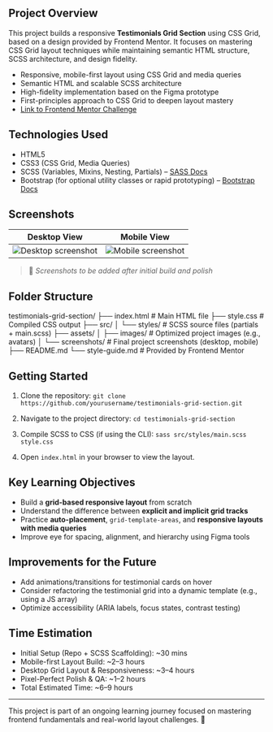## Project Overview

This project builds a responsive **Testimonials Grid Section** using CSS Grid, based on a design provided by Frontend Mentor. It focuses on mastering CSS Grid layout techniques while maintaining semantic HTML structure, SCSS architecture, and design fidelity.

- Responsive, mobile-first layout using CSS Grid and media queries
- Semantic HTML and scalable SCSS architecture
- High-fidelity implementation based on the Figma prototype
- First-principles approach to CSS Grid to deepen layout mastery
- [Link to Frontend Mentor Challenge](https://www.frontendmentor.io/challenges/testimonials-grid-section-Nnw6J7Un7)

## Technologies Used

- HTML5
- CSS3 (CSS Grid, Media Queries)
- SCSS (Variables, Mixins, Nesting, Partials) – [SASS Docs](https://sass-lang.com/documentation)
- Bootstrap (for optional utility classes or rapid prototyping) – [Bootstrap Docs](https://getbootstrap.com/docs/5.3/getting-started/introduction/)

## Screenshots

| Desktop View                                                       | Mobile View                                                      |
| ------------------------------------------------------------------ | ---------------------------------------------------------------- |
| ![Desktop screenshot](./assets/screenshots/desktop_screenshot.png) | ![Mobile screenshot](./assets/screenshots/mobile_screenshot.png) |

> 📸 _Screenshots to be added after initial build and polish_

## Folder Structure

testimonials-grid-section/ ├── index.html # Main HTML file ├── style.css # Compiled CSS output ├── src/ │ └── styles/ # SCSS source files (partials + main.scss) ├── assets/ │ ├── images/ # Optimized project images (e.g., avatars) │ └── screenshots/ # Final project screenshots (desktop, mobile) ├── README.md └── style-guide.md # Provided by Frontend Mentor

## Getting Started

1. Clone the repository:
   `git clone https://github.com/yourusername/testimonials-grid-section.git`

2. Navigate to the project directory:
   `cd testimonials-grid-section`

3. Compile SCSS to CSS (if using the CLI):
   `sass src/styles/main.scss style.css`

4. Open `index.html` in your browser to view the layout.

## Key Learning Objectives

- Build a **grid-based responsive layout** from scratch
- Understand the difference between **explicit and implicit grid tracks**
- Practice **auto-placement**, `grid-template-areas`, and **responsive layouts with media queries**
- Improve eye for spacing, alignment, and hierarchy using Figma tools

## Improvements for the Future

- Add animations/transitions for testimonial cards on hover
- Consider refactoring the testimonial grid into a dynamic template (e.g., using a JS array)
- Optimize accessibility (ARIA labels, focus states, contrast testing)

## Time Estimation

- Initial Setup (Repo + SCSS Scaffolding): ~30 mins
- Mobile-first Layout Build: ~2–3 hours
- Desktop Grid Layout & Responsiveness: ~3–4 hours
- Pixel-Perfect Polish & QA: ~1–2 hours
- Total Estimated Time: ~6–9 hours

---

This project is part of an ongoing learning journey focused on mastering frontend fundamentals and real-world layout challenges. 🎯
